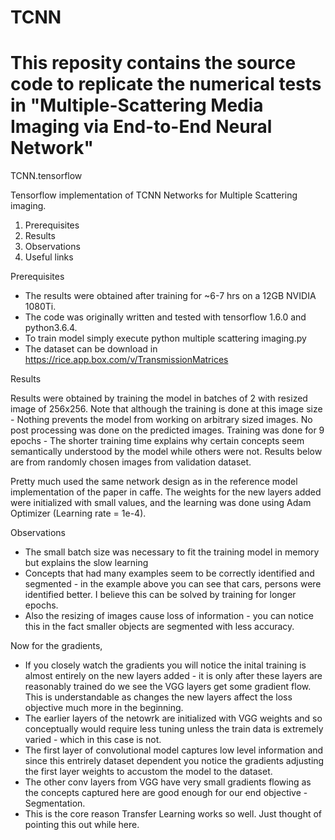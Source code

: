 # TCNN
# This reposity contains the source code to replicate the numerical tests in "Multiple-Scattering Media Imaging via End-to-End Neural Network"
TCNN.tensorflow

Tensorflow implementation of TCNN Networks for Multiple Scattering imaging. 

1. Prerequisites
2. Results
3. Observations
4. Useful links

Prerequisites

- The results were obtained after training for ~6-7 hrs on a 12GB NVIDIA 1080Ti.
- The code was originally written and tested with tensorflow 1.6.0 and python3.6.4. 
- To train model simply execute python multiple scattering imaging.py
- The dataset can be download in https://rice.app.box.com/v/TransmissionMatrices

Results

Results were obtained by training the model in batches of 2 with resized image of 256x256. Note that although the training is done at this image size - Nothing prevents the model from working on arbitrary sized images. No post processing was done on the predicted images. Training was done for 9 epochs - The shorter training time explains why certain concepts seem semantically understood by the model while others were not. Results below are from randomly chosen images from validation dataset.

Pretty much used the same network design as in the reference model implementation of the paper in caffe. The weights for the new layers added were initialized with small values, and the learning was done using Adam Optimizer (Learning rate = 1e-4). 

   

   

   

   

   

Observations

- The small batch size was necessary to fit the training model in memory but explains the slow learning
- Concepts that had many examples seem to be correctly identified and segmented - in the example above you can see that cars, persons were identified better. I believe this can be solved by training for longer epochs.
- Also the resizing of images cause loss of information - you can notice this in the fact smaller objects are segmented with less accuracy.



Now for the gradients,

- If you closely watch the gradients you will notice the inital training is almost entirely on the new layers added - it is only after these layers are reasonably trained do we see the VGG layers get some gradient flow. This is understandable as changes the new layers affect the loss objective much more in the beginning.
- The earlier layers of the netowrk are initialized with VGG weights and so conceptually would require less tuning unless the train data is extremely varied - which in this case is not.
- The first layer of convolutional model captures low level information and since this entrirely dataset dependent you notice the gradients adjusting the first layer weights to accustom the model to the dataset.
- The other conv layers from VGG have very small gradients flowing as the concepts captured here are good enough for our end objective - Segmentation. 
- This is the core reason Transfer Learning works so well. Just thought of pointing this out while here.

      



